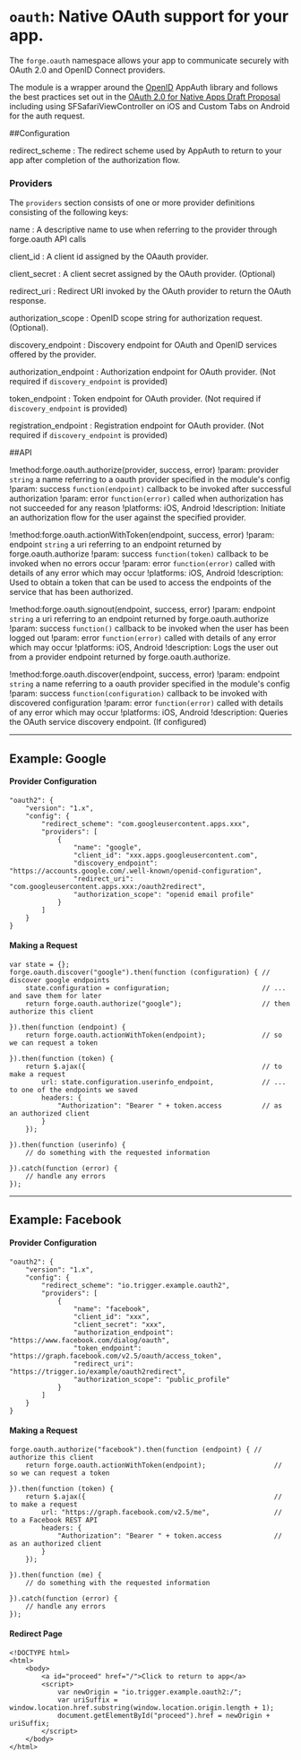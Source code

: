 ``oauth``: Native OAuth support for your app.
=============================================

The ``forge.oauth`` namespace allows your app to communicate securely with OAuth 2.0 and OpenID Connect providers.

The module is a wrapper around the [OpenID](https://github.com/openid) AppAuth
library and follows the best practices set out in the
[OAuth 2.0 for Native Apps Draft Proposal](https://tools.ietf.org/html/draft-ietf-oauth-native-apps-12)
including using SFSafariViewController on iOS and Custom Tabs on Android
for the auth request.


##Configuration

redirect_scheme
:   The redirect scheme used by AppAuth to return to your app after completion of the authorization flow.

### Providers

The `providers` section consists of one or more provider definitions consisting of the following keys:

name
:   A descriptive name to use when referring to the provider through forge.oauth API calls

client_id
:   A client id assigned by the OAauth provider.

client_secret
:   A client secret assigned by the OAuth provider. (Optional)

redirect_uri
:   Redirect URI invoked by the OAuth provider to return the OAuth response.

authorization_scope
:   OpenID scope string for authorization request. (Optional).

discovery_endpoint
:   Discovery endpoint for OAuth and OpenID services offered by  the provider.

authorization_endpoint
:   Authorization endpoint for OAuth provider. (Not required if `discovery_endpoint` is provided)

token_endpoint
:   Token endpoint for OAuth provider. (Not required if `discovery_endpoint` is provided)

registration_endpoint
:   Registration endpoint for OAuth provider. (Not required if `discovery_endpoint` is provided)



##API

!method:forge.oauth.authorize(provider, success, error)
!param: provider `string` a name referring to a oauth provider specified in the module's config
!param: success `function(endpoint)` callback to be invoked after successful authorization
!param: error   `function(error)` called when authorization has not succeeded for any reason
!platforms: iOS, Android
!description: Initiate an authorization flow for the user against the specified provider.


!method:forge.oauth.actionWithToken(endpoint, success, error)
!param: endpoint `string` a uri referring to an endpoint returned by forge.oauth.authorize
!param: success `function(token)` callback to be invoked when no errors occur
!param: error   `function(error)` called with details of any error which may occur
!platforms: iOS, Android
!description: Used to obtain a token that can be used to access the endpoints of the service that has been authorized.

!method:forge.oauth.signout(endpoint, success, error)
!param: endpoint `string` a uri referring to an endpoint returned by forge.oauth.authorize
!param: success `function()` callback to be invoked when the user has been logged out
!param: error   `function(error)` called with details of any error which may occur
!platforms: iOS, Android
!description: Logs the user out from a provider endpoint returned by forge.oauth.authorize.

!method:forge.oauth.discover(endpoint, success, error)
!param: endpoint `string` a name referring to a oauth provider specified in the module's config
!param: success `function(configuration)` callback to be invoked with discovered configuration
!param: error   `function(error)` called with details of any error which may occur
!platforms: iOS, Android
!description: Queries the OAuth service discovery endpoint. (If configured)


---

## Example: Google

#### Provider Configuration

    "oauth2": {
        "version": "1.x",
        "config": {
            "redirect_scheme": "com.googleusercontent.apps.xxx",
            "providers": [
                {
                    "name": "google",
                    "client_id": "xxx.apps.googleusercontent.com",
                    "discovery_endpoint": "https://accounts.google.com/.well-known/openid-configuration",
                    "redirect_uri": "com.googleusercontent.apps.xxx:/oauth2redirect",
                    "authorization_scope": "openid email profile"
                }
            ]
        }
    }

#### Making a Request

    var state = {};
    forge.oauth.discover("google").then(function (configuration) { // discover google endpoints
        state.configuration = configuration;                       // ... and save them for later
        return forge.oauth.authorize("google");                    // then authorize this client

    }).then(function (endpoint) {
        return forge.oauth.actionWithToken(endpoint);              // so we can request a token

    }).then(function (token) {
        return $.ajax({                                            // to make a request
            url: state.configuration.userinfo_endpoint,            // ... to one of the endpoints we saved
            headers: {
                "Authorization": "Bearer " + token.access          // as an authorized client
            }
        });

    }).then(function (userinfo) {
        // do something with the requested information

    }).catch(function (error) {
        // handle any errors
    });


---

## Example: Facebook

#### Provider Configuration

    "oauth2": {
        "version": "1.x",
        "config": {
            "redirect_scheme": "io.trigger.example.oauth2",
            "providers": [
                {
                    "name": "facebook",
                    "client_id": "xxx",
                    "client_secret": "xxx",
                    "authorization_endpoint": "https://www.facebook.com/dialog/oauth",
                    "token_endpoint": "https://graph.facebook.com/v2.5/oauth/access_token",
                    "redirect_uri": "https://trigger.io/example/oauth2redirect",
                    "authorization_scope": "public_profile"
                }
            ]
        }
    }

#### Making a Request


    forge.oauth.authorize("facebook").then(function (endpoint) { // authorize this client
        return forge.oauth.actionWithToken(endpoint);                 // so we can request a token

    }).then(function (token) {
        return $.ajax({                                               // to make a request
            url: "https://graph.facebook.com/v2.5/me",                // to a Facebook REST API
            headers: {
                "Authorization": "Bearer " + token.access             // as an authorized client
            }
        });

    }).then(function (me) {
        // do something with the requested information

    }).catch(function (error) {
        // handle any errors
    });


#### Redirect Page

    <!DOCTYPE html>
    <html>
        <body>
            <a id="proceed" href="/">Click to return to app</a>
            <script>
                var newOrigin = "io.trigger.example.oauth2:/";
                var uriSuffix = window.location.href.substring(window.location.origin.length + 1);
                document.getElementById("proceed").href = newOrigin + uriSuffix;
            </script>
        </body>
    </html>
